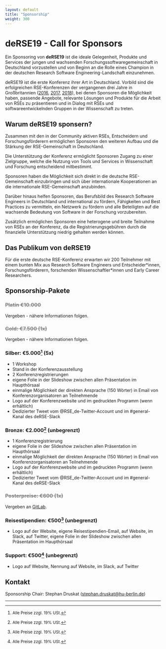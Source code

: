 ```yaml
---
layout: default
title: "Sponsorship"
weight: 300
---
```


# deRSE19 - Call for Sponsors

Ein Sponsoring von **deRSE19** ist die ideale Gelegenheit, Produkte und
Services der jungen und wachsenden Forschungssoftwaregemeinschaft in
Deutschland vorzustellen und von Beginn an die Rolle eines Champion in
der deutschen Research Software Engineering-Landschaft einzunehmen.

deRSE19 ist die erste Konferenz ihrer Art in Deutschland. Vorbild sind
die erfolgreichen RSE-Konferenzen der vergangenen drei Jahre in
Großbritannien ([2016](https://rse.ac.uk/conf2016), [2017](https://rse.ac.uk/conf2017), [2018](https://rse.ac.uk/conf2018)), bei denen Sponsoren die Möglichkeit
haben, passende Angebote, relevante Lösungen und Produkte für die Arbeit
von RSEs zu präsentieren und in Dialog mit RSEs und
softwareentwickelnden Gruppen in der Wissenschaft zu treten.

## Warum deRSE19 sponsern?

Zusammen mit den in der Community aktiven RSEs, Entscheidern und
Forschungsförderern ermöglichen Sponsoren den weiteren Aufbau und die
Stärkung der RSE-Gemeinschaft in Deutschland.

Die Unterstützung der Konferenz ermöglicht Sponsoren Zugang zu einer
Zielgruppe, welche die Nutzung von Tools und Services in Wissenschaft
und Forschung entscheidend mitbestimmt.

Sponsoren haben die Möglichkeit sich direkt in die deutsche
RSE-Gemeinschaft einzubringen und sich über internationale Kooperationen
an die internationale RSE-Gemeinschaft anzubinden.

Darüber hinaus helfen Sponsoren, das Berufsbild des Research Software
Engineers in Deutschland und international zu fördern, Fähigkeiten und
Best Practices zu vermitteln, ein Netzwerk zu fördern und alle
Beteiligten auf die wachsende Bedeutung von Software in der Forschung
vorzubereiten.

Zusätzlich ermöglichen Sponsoren eine heterogene und breite Teilnahme
von RSEs an der Konferenz, da die Registrierungsgebühren durch die
finanzielle Unterstützung niedrig gehalten werden können.

## Das Publikum von deRSE19

Für die erste deutsche RSE-Konferenz erwarten wir 200 Teilnehmer mit
einem bunten Mix aus Research Software Engineers und Entscheider\*innen,
Forschungsförderern, forschenden Wissenschaftler\*innen und Early Career
Researchers.

## Sponsorship-Pakete

### <del style="color: gray;">Platin €10.000</del>

Vergeben - nähere Informationen folgen.

### <del style="color: gray;">Gold: €7.500 (1x)</del>

Vergeben - nähere Informationen folgen.

### Silber: €5.000[^1] (5x)

-   1 Workshop
-   Stand in der Konferenzausstellung
-   2 Konferenzregistrierungen
-   eigene Folie in der Slideshow zwischen allen Präsentation im
    Haupthörsaal
-   einmalige Möglichkeit der direkten Ansprache (150 Wörter) in Email
    von Konferenzorganisatoren an Teilnehmende
-   Logo auf der Konferenzwebsite und im gedruckten Programm (wenn
    erhältlich)
-   Dedizierter Tweet vom @RSE\_de-Twitter-Account und im
    \#general-Kanal des deRSE-Slack

### Bronze: €2.000[^1] (unbegrenzt)

-   1 Konferenzregistrierung
-   eigene Folie in der Slideshow zwischen allen Präsentation im
    Haupthörsaal
-   einmalige Möglichkeit der direkten Ansprache (150 Wörter) in Email
    von Konferenzorganisatoren an Teilnehmende
-   Logo auf der Konferenzwebsite und im gedruckten Programm (wenn
    erhältlich)
-   Dedizierter Tweet vom @RSE\_de-Twitter-Account und im
    \#general-Kanal des deRSE-Slack

### <del style="color: gray;">Posterpreise: €600 (1x)</del>

Vergeben an [GitLab](https://about.gitlab.com/just-commit/).

### Reisestipendien: €500[^1] (unbegrenzt)

-   Logo auf der Website, eigene Reisestipendien-Email, auf Website, im Slack, auf Twitter,
    eigene Folie in der Slideshow zwischen allen Präsentation im
    Haupthörsaal

### Support: €500[^1] (unbegrenzt)

-   Logo auf Website, Nennung auf Website, im Slack, auf Twitter

## Kontakt

Sponsorship Chair: Stephan Druskat ([stephan.druskat@hu-berlin.de](mailto:stephan.druskat@hu-berlin.de))

---

[^1]: <span style="font-size: small;">Alle Preise zzgl. 19% USt.</span>